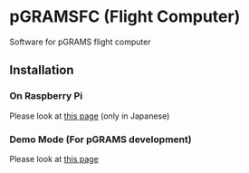 # pGRAMSFC (Flight Computer)

Software for pGRAMS flight computer

## Installation

### On Raspberry Pi

Please look at [this page](docs/setting.md) (only in Japanese)

### Demo Mode (For pGRAMS development)

Please look at [this page](docs/Demostration.md)
